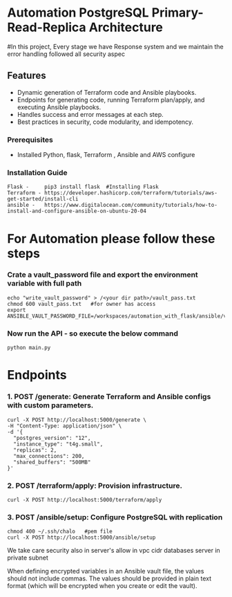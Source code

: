# Automation PostgreSQL Primary-Read-Replica Architecture

#In this project, Every stage we have Response system and we maintain the error handling followed all security aspec

## Features
- Dynamic generation of Terraform code and Ansible playbooks.
- Endpoints for generating code, running Terraform plan/apply, and executing Ansible playbooks.
- Handles success and error messages at each step.
- Best practices in security, code modularity, and idempotency.

### Prerequisites
- Installed Python, flask, Terraform , Ansible and AWS configure 

### Installation Guide
```
Flask -     pip3 install flask  #Installing Flask
Terraform - https://developer.hashicorp.com/terraform/tutorials/aws-get-started/install-cli 
ansible -   https://www.digitalocean.com/community/tutorials/how-to-install-and-configure-ansible-on-ubuntu-20-04
```

# For Automation please follow these steps
### Crate a vault_password file and export the environment variable with full path 
```
echo "write_vault_password" > /<your dir path>/vault_pass.txt
chmod 600 vault_pass.txt   #for owner has access
export ANSIBLE_VAULT_PASSWORD_FILE=/workspaces/automation_with_flask/ansible/vault_pass.txt
```

### Now run the API -  so execute the below command

```
python main.py
```

# Endpoints 
### 1. POST /generate: Generate Terraform and Ansible configs with custom parameters.
```
curl -X POST http://localhost:5000/generate \
-H "Content-Type: application/json" \
-d '{
  "postgres_version": "12",
  "instance_type": "t4g.small",
  "replicas": 2,
  "max_connections": 200,
  "shared_buffers": "500MB"
}'
```

### 2. POST /terraform/apply: Provision infrastructure.
```
curl -X POST http://localhost:5000/terraform/apply
```

### 3. POST /ansible/setup: Configure PostgreSQL with replication
```
chmod 400 ~/.ssh/chalo   #pem file
curl -X POST http://localhost:5000/ansible/setup
```



We take care security also in server's allow in vpc cidr
databases server in private subnet








When defining encrypted variables in an Ansible vault file, the values should not include commas. The values should be provided in plain text format (which will be encrypted when you create or edit the vault).



